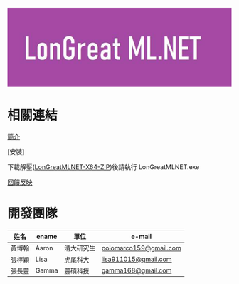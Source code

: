 ![Logo](LMLNET.jpg)

# 相關連結

[簡介](/CHT/Introduction.pdf)

[安裝]

下載解壓([LonGreatMLNET-X64-ZIP](/LonGreatMLNET-X64-ZIP))後請執行 LonGreatMLNET.exe

[回饋反映](http://fb.longreat.net)

# 開發團隊

| 姓名  | ename  | 單位 |  e-mail |
| -------|------ | -------|------ |
| 黃博翰 | Aaron | 清大研究生 | [polomarco159@gmail.com](polomarco159@gmail.com)  |
| 張楟穎 | Lisa | 虎尾科大   | [lisa911015@gmail.com](lisa911015@gmail.com)  |
| 張長豐 | Gamma | 豐碩科技   | [gamma168@gmail.com](gamma168@gmail.com)  |
